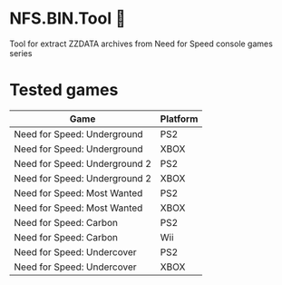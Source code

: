 # NFS.BIN.Tool :see_no_evil:
Tool for extract ZZDATA archives from Need for Speed console games series

# Tested games
| Game   | Platform   |
|---      |---    |
| Need for Speed: Underground | PS2 |
| Need for Speed: Underground | XBOX |
| Need for Speed: Underground 2 | PS2 |
| Need for Speed: Underground 2 | XBOX |
| Need for Speed: Most Wanted | PS2 |
| Need for Speed: Most Wanted | XBOX |
| Need for Speed: Carbon | PS2 |
| Need for Speed: Carbon | Wii |
| Need for Speed: Undercover | PS2 |
| Need for Speed: Undercover | XBOX |